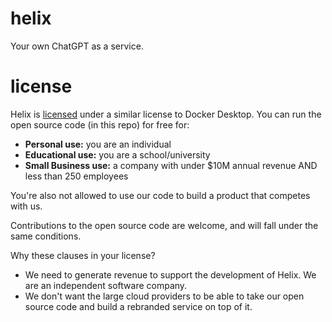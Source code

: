 # helix

Your own ChatGPT as a service.

# license

Helix is [licensed](https://github.com/helixml/helix/blob/main/LICENSE.md) under a similar license to Docker Desktop. You can run the open source code (in this repo) for free for:

* **Personal use:** you are an individual
* **Educational use:** you are a school/university
* **Small Business use:** a company with under $10M annual revenue AND less than 250 employees

You're also not allowed to use our code to build a product that competes with us.

Contributions to the open source code are welcome, and will fall under the same conditions.


Why these clauses in your license?

* We need to generate revenue to support the development of Helix. We are an independent software company.
* We don't want the large cloud providers to be able to take our open source code and build a rebranded service on top of it.


